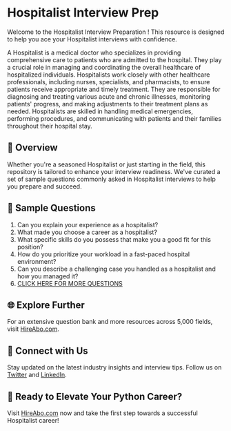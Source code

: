# Hospitalist Interview Prep

Welcome to the Hospitalist Interview Preparation ! This resource is designed to help you ace your Hospitalist interviews with confidence.

A Hospitalist is a medical doctor who specializes in providing comprehensive care to patients who are admitted to the hospital. They play a crucial role in managing and coordinating the overall healthcare of hospitalized individuals. Hospitalists work closely with other healthcare professionals, including nurses, specialists, and pharmacists, to ensure patients receive appropriate and timely treatment. They are responsible for diagnosing and treating various acute and chronic illnesses, monitoring patients' progress, and making adjustments to their treatment plans as needed. Hospitalists are skilled in handling medical emergencies, performing procedures, and communicating with patients and their families throughout their hospital stay.

## 🚀 Overview

Whether you're a seasoned Hospitalist or just starting in the field, this repository is tailored to enhance your interview readiness. We've curated a set of sample questions commonly asked in Hospitalist interviews to help you prepare and succeed.

## 📝 Sample Questions

1. Can you explain your experience as a hospitalist?
2. What made you choose a career as a hospitalist?
3. What specific skills do you possess that make you a good fit for this position?
4. How do you prioritize your workload in a fast-paced hospital environment?
5. Can you describe a challenging case you handled as a hospitalist and how you managed it?
6. [CLICK HERE FOR MORE QUESTIONS](https://hireabo.com/job/2_1_23/Hospitalist)

## 🌐 Explore Further

For an extensive question bank and more resources across 5,000 fields, visit [HireAbo.com](https://www.hireabo.com).

## 📱 Connect with Us

Stay updated on the latest industry insights and interview tips. Follow us on [Twitter](https://twitter.com/hireabo) and [LinkedIn](https://www.linkedin.com/in/hire-abo-3609972a8/).

## 🚀 Ready to Elevate Your Python Career?

Visit [HireAbo.com](https://www.hireabo.com) now and take the first step towards a successful Hospitalist career!
